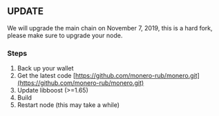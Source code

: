 ## UPDATE
We will upgrade the main chain on November 7, 2019, this is a hard fork, please make sure to upgrade your node.

### Steps
1. Back up your wallet
2. Get the latest code [https://github.com/monero-rub/monero.git](https://github.com/monero-rub/monero.git)
3. Update libboost (>=1.65)
4. Build
5. Restart node (this may take a while)
